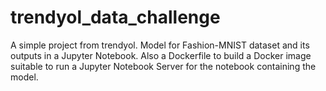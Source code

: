 # trendyol_data_challenge
A simple project from trendyol. Model for Fashion-MNIST dataset and its outputs in a Jupyter Notebook. Also a Dockerfile to build a Docker image suitable to run a Jupyter Notebook Server for the notebook containing the model.
